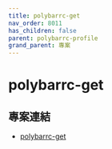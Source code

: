 ```yaml
---
title: polybarrc-get
nav_order: 8011
has_children: false
parent: polybarrc-profile
grand_parent: 專案
---
```


# polybarrc-get


## 專案連結

* [polybarrc-get](https://github.com/samwhelp/note-about-polybar/tree/gh-pages/_demo/project/polybarrc-profile/polybarrc-get)
